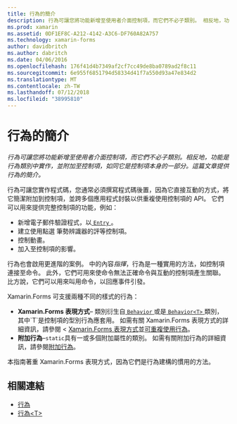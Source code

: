 ```yaml
---
title: 行為的簡介
description: 行為可讓您將功能新增至使用者介面控制項，而它們不必子類別。 相反地，功能是行為類別中實作，並附加至控制項，如同它是控制項本身的一部分。 這篇文章提供行為的簡介。
ms.prod: xamarin
ms.assetid: 0DF1EF8C-A212-4142-A3C6-DF760A82A757
ms.technology: xamarin-forms
author: davidbritch
ms.author: dabritch
ms.date: 04/06/2016
ms.openlocfilehash: 176f41d4b7349af2cf7cc49de8ba0789ad2f8c11
ms.sourcegitcommit: 6e955f6851794d58334d41f7a550d93a47e834d2
ms.translationtype: MT
ms.contentlocale: zh-TW
ms.lasthandoff: 07/12/2018
ms.locfileid: "38995810"
---
```

# <a name="introduction-to-behaviors"></a>行為的簡介

_行為可讓您將功能新增至使用者介面控制項，而它們不必子類別。相反地，功能是行為類別中實作，並附加至控制項，如同它是控制項本身的一部分。這篇文章提供行為的簡介。_

行為可讓您實作程式碼，您通常必須撰寫程式碼後置，因為它直接互動的方式，將它簡潔附加到控制項，並跨多個應用程式封裝以供重複使用控制項的 API。 它們可以用來提供完整控制項的功能，例如：

- 新增電子郵件驗證程式，以[ `Entry` ](xref:Xamarin.Forms.Entry)。
- 建立使用點選 筆勢辨識器的評等控制項。
- 控制動畫。
- 加入至控制項的影響。

行為也會啟用更進階的案例。 中的內容*指揮*，行為是一種實用的方法，如控制項連接至命令。 此外，它們可用來使命令無法正確命令與互動的控制項產生關聯。 比方說，它們可以用來叫用命令，以回應事件引發。

Xamarin.Forms 可支援兩種不同的樣式的行為：

- **Xamarin.Forms 表現方式**– 類別衍生自[ `Behavior` ](xref:Xamarin.Forms.Behavior)或是[ `Behavior<T>` ](xref:Xamarin.Forms.Behavior`1)類別，其中`T`是控制項的型別行為應套用。 如需有關 Xamarin.Forms 表現方式的詳細資訊，請參閱 < [Xamarin.Forms 表現方式](~/xamarin-forms/app-fundamentals/behaviors/creating.md)並[可重複使用行為](~/xamarin-forms/app-fundamentals/behaviors/reusable/index.md)。
- **附加行為**–`static`具有一或多個附加屬性的類別。 如需有關附加行為的詳細資訊，請參閱[附加行為](~/xamarin-forms/app-fundamentals/behaviors/attached.md)。

本指南著重 Xamarin.Forms 表現方式，因為它們是行為建構的慣用的方法。



## <a name="related-links"></a>相關連結

- [行為](xref:Xamarin.Forms.Behavior)
- [行為&lt;T&gt;](xref:Xamarin.Forms.Behavior`1)
